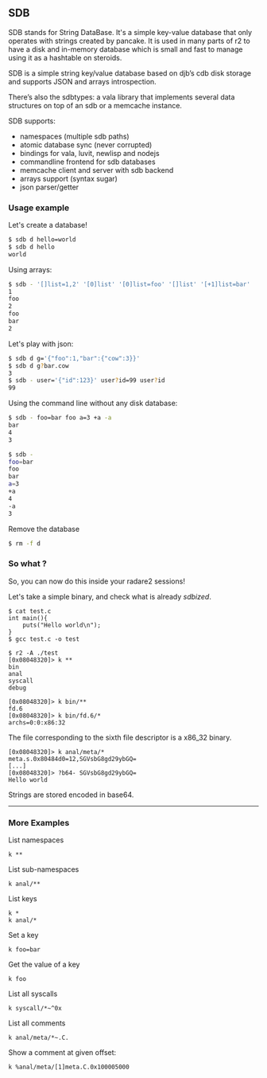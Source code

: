 ## SDB

SDB stands for String DataBase. It's a simple key-value database that only operates with strings created by pancake. It is used in many parts of r2 to have a disk and in-memory database which is small and fast to manage using it as a hashtable on steroids.

SDB is a simple string key/value database based on djb’s cdb disk storage and supports JSON and arrays introspection.

There’s also the sdbtypes: a vala library that implements several data structures on top of an sdb or a memcache instance.

SDB supports:

* namespaces (multiple sdb paths)
* atomic database sync (never corrupted)
* bindings for vala, luvit, newlisp and nodejs
* commandline frontend for sdb databases
* memcache client and server with sdb backend
* arrays support (syntax sugar)
* json parser/getter

### Usage example

Let's create a database!

```bash
$ sdb d hello=world
$ sdb d hello
world
```

Using arrays:

```sh
$ sdb - '[]list=1,2' '[0]list' '[0]list=foo' '[]list' '[+1]list=bar'
1
foo
2
foo
bar
2
```

Let's play with json:

```sh
$ sdb d g='{"foo":1,"bar":{"cow":3}}'
$ sdb d g?bar.cow
3
$ sdb - user='{"id":123}' user?id=99 user?id
99
```

Using the command line without any disk database:

```sh
$ sdb - foo=bar foo a=3 +a -a
bar
4
3

$ sdb -
foo=bar
foo
bar
a=3
+a
4
-a
3
```

Remove the database

```sh
$ rm -f d
```

### So what ?

So, you can now do this inside your radare2 sessions!

Let's take a simple binary, and check what is already _sdbized_.

```
$ cat test.c
int main(){
	puts("Hello world\n");
}
$ gcc test.c -o test
```

```
$ r2 -A ./test
[0x08048320]> k **
bin
anal
syscall
debug
```

```
[0x08048320]> k bin/**
fd.6
[0x08048320]> k bin/fd.6/*
archs=0:0:x86:32
```

The file corresponding to the sixth file descriptor is a x86_32 binary.

```
[0x08048320]> k anal/meta/*
meta.s.0x80484d0=12,SGVsbG8gd29ybGQ=
[...]
[0x08048320]> ?b64- SGVsbG8gd29ybGQ=
Hello world
```

Strings are stored encoded in base64.

---

### More Examples

List namespaces

```
k **
```

List sub-namespaces

```
k anal/**
```

List keys

```
k *
k anal/*
```

Set a key

```
k foo=bar
```

Get the value of a key

```
k foo
```

List all syscalls

```
k syscall/*~^0x
```

List all comments

```
k anal/meta/*~.C.
```

Show a comment at given offset:

```
k %anal/meta/[1]meta.C.0x100005000
```
